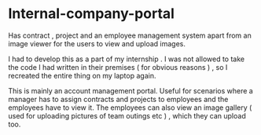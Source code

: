 # Internal-company-portal
Has contract , project and an employee management system apart from an image viewer for the users to view and upload images. 

I had to develop this as a part of my internship . I was not allowed to take the code I had written in their premises ( for obvious reasons ) , 
so I recreated the entire thing on my laptop again. 

This is mainly an account management portal. Useful for scenarios where a manager has to assign contracts and projects to employees and the employees have to view it. 
The employees can also view an image gallery ( used for uploading pictures of team outings etc ) , which they can upload too. 
